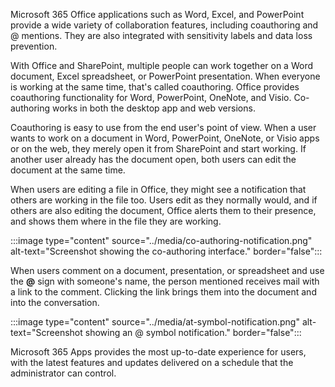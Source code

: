 Microsoft 365 Office applications such as Word, Excel, and PowerPoint provide a wide variety of collaboration features, including coauthoring and @ mentions. They are also integrated with sensitivity labels and data loss prevention.

With Office and SharePoint, multiple people can work together on a Word document, Excel spreadsheet, or PowerPoint presentation. When everyone is working at the same time, that's called coauthoring. Office provides coauthoring functionality for Word, PowerPoint, OneNote, and Visio. Co-authoring works in both the desktop app and web versions.

Coauthoring is easy to use from the end user's point of view. When a user wants to work on a document in Word, PowerPoint, OneNote, or Visio apps or on the web, they merely open it from SharePoint and start working. If another user already has the document open, both users can edit the document at the same time.

When users are editing a file in Office, they might see a notification that others are working in the file too. Users edit as they normally would, and if others are also editing the document, Office alerts them to their presence, and shows them where in the file they are working.

:::image type="content" source="../media/co-authoring-notification.png" alt-text="Screenshot showing the co-authoring interface." border="false":::

When users comment on a document, presentation, or spreadsheet and use the **@** sign with someone's name, the person mentioned receives mail with a link to the comment. Clicking the link brings them into the document and into the conversation.

:::image type="content" source="../media/at-symbol-notification.png" alt-text="Screenshot showing an @ symbol notification." border="false":::

Microsoft 365 Apps provides the most up-to-date experience for users, with the latest features and updates delivered on a schedule that the administrator can control.

